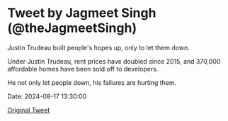 # Tweet by Jagmeet Singh (@theJagmeetSingh)

Justin Trudeau built people's hopes up, only to let them down.

Under Justin Trudeau, rent prices have doubled since 2015, and 370,000 affordable homes have been sold off to developers.

He not only let people down, his failures are hurting them.

Date: 2024-08-17 13:30:00

[Original Tweet](https://x.com/theJagmeetSingh/status/1824800850247557473)
